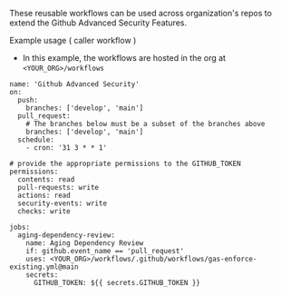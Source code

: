 These reusable workflows can be used across organization's repos to extend the Github Advanced Security Features.



Example usage ( caller workflow ) 

- In this example, the workflows are hosted in the org at `<YOUR_ORG>/workflows`

```
name: 'Github Advanced Security'
on:
  push:
    branches: ['develop', 'main']
  pull_request:
    # The branches below must be a subset of the branches above
    branches: ['develop', 'main']
  schedule:
    - cron: '31 3 * * 1'

# provide the appropriate permissions to the GITHUB_TOKEN
permissions:
  contents: read
  pull-requests: write
  actions: read
  security-events: write
  checks: write

jobs:
  aging-dependency-review:
    name: Aging Dependency Review
    if: github.event_name == 'pull_request'
    uses: <YOUR_ORG>/workflows/.github/workflows/gas-enforce-existing.yml@main
    secrets:
      GITHUB_TOKEN: ${{ secrets.GITHUB_TOKEN }}
```
